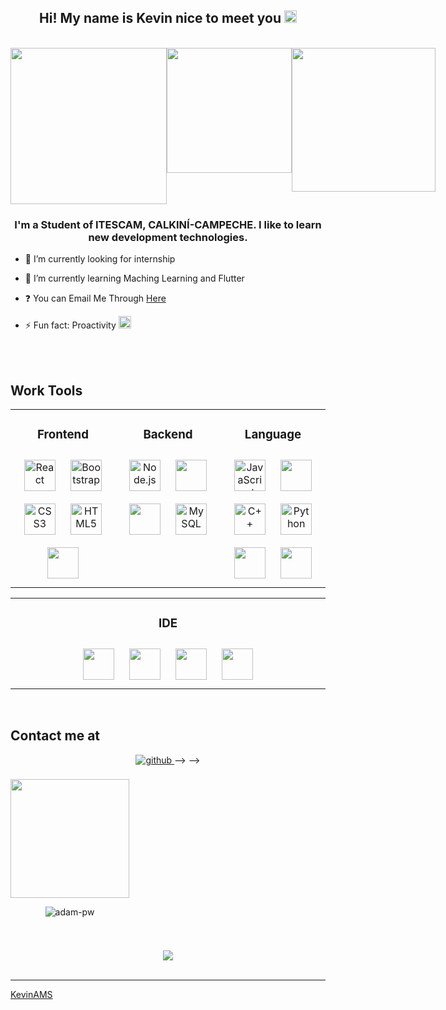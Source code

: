 ## <div align="center">Hi! My name is Kevin nice to meet you <img src="https://drive.google.com/uc?id=1M9GgIYwMaztTk64hg6fgLgAayeyxqc5Y" style="width:20px"/></div>

<br>
<div style ="display:flex;" align="center">
  <img src="https://drive.google.com/uc?id=1qcXJM0KWhgzd96PfQGl-s9z11qkfxO-4" style="width:250px"/>
  <img src="https://drive.google.com/uc?id=1mJZrOWcx-tAp0lKFwTAYdBuJmbBbjzbQ" style="height:200px"/>
  <img src="https://drive.google.com/uc?id=1Kkxy3pABvXp6TkS7u0WEkWQCzMmYSPIc" style="width:230px"/>
</div>

### <div align="center">I'm a Student of ITESCAM, CALKINÍ-CAMPECHE. I like to learn new development technologies.</div>


- 🔭 I’m currently looking for internship


- 🌱 I’m currently learning Maching Learning and Flutter


- ❓ You can Email Me Through [Here](mailto:molinasantiagoke@gmail.com)


- ⚡ Fun fact: Proactivity <img src="https://drive.google.com/uc?id=1lHlIVJOtLGswNSECQus_UYKzOmE30E2L" style="width:20px"/>


<br/>  

<br/>

## Work Tools

<table align="center">
<tr><td align="top" width="33%">
<h3 align="center">Frontend </h3>
<div align="center">  
<a href="https://reactjs.org/" target="_blank"><img style="margin: 10px" src="https://profilinator.rishav.dev/skills-assets/react-original-wordmark.svg" alt="React" height="50" /></a>  
<a href="https://getbootstrap.com/docs/3.4/javascript/" target="_blank"><img style="margin: 10px" src="https://profilinator.rishav.dev/skills-assets/bootstrap-plain.svg" alt="Bootstrap" height="50" /></a>  
<a href="https://www.w3schools.com/css/" target="_blank"><img style="margin: 10px" src="https://profilinator.rishav.dev/skills-assets/css3-original-wordmark.svg" alt="CSS3" height="50" /></a>  
<a href="https://en.wikipedia.org/wiki/HTML5" target="_blank"><img style="margin: 10px" src="https://profilinator.rishav.dev/skills-assets/html5-original-wordmark.svg" alt="HTML5" height="50" /></a>
<a href="https://www.cypress.io/" target="_blank"><img style="margin: 10px" src="https://drive.google.com/uc?id=1lkOHK0WISB_xmMRv-FDcSrxgYdk93SG5" height="50" /></a>
</div>
</td>

<td valign="top" width="33%">
<h3 align="center">Backend </h3>
<div align="center">  
<a href="https://nodejs.org/" target="_blank"><img style="margin: 10px" src="https://profilinator.rishav.dev/skills-assets/nodejs-original-wordmark.svg" alt="Node.js" height="50" /></a>  
<a href="https://www.microsoft.com/es-mx/sql-server/sql-server-downloads" target="_blank"><img style="margin: 10px" src="https://drive.google.com/uc?id=1RkfSAqEl7R0-C1SyJuz2YblpZMd-vBJ_" height="50" /></a>
 <a href="https://firebase.google.com/?hl=es" target="_blank"><img style="margin: 10px" src="https://drive.google.com/uc?id=1eZSh4AV69FktgXunAsAwAqxedPzWVH4M" height="50" /></a>  
<a href="https://www.mysql.com/" target="_blank"><img style="margin: 10px" src="https://profilinator.rishav.dev/skills-assets/mysql-original-wordmark.svg" alt="MySQL" height="50" /></a>  
</div>
</td>

<td valign="top" width="33%">
<h3 align="center">Language </h3>
<div align="center">  
<a href="https://www.javascript.com/" target="_blank"><img style="margin: 10px" src="https://profilinator.rishav.dev/skills-assets/javascript-original.svg" alt="JavaScript" height="50" /></a>  
<a href="https://www.java.com" target="_blank"><img style="margin: 10px" src="https://drive.google.com/uc?id=1KwHCqAR5AxYg_oXepQsVYFWZ3fGZTCVb"  height="50" /></a>  
<a href="https://www.cplusplus.com/" target="_blank"><img style="margin: 10px" src="https://profilinator.rishav.dev/skills-assets/cplusplus-original.svg" alt="C++" height="50" /></a>  
<a href="https://www.python.org/" target="_blank"><img style="margin: 10px" src="https://profilinator.rishav.dev/skills-assets/python-original.svg" alt="Python" height="50" /></a>
<a href="https://www.typescriptlang.org/" target="_blank"><img style="margin: 10px" src="https://drive.google.com/uc?id=1RqpoOagfXLSqhl2Zz30A5wLGyRj5fPUc" height="50" /></a>
<a href="https://www.haskell.org/" target="_blank"><img style="margin: 10px" src="https://drive.google.com/uc?id=1SnGCt-TvabP0-YJ3cJkxeB1VkKcNiwWH"  height="50" /></a>   
</div>
</td></tr>
</table>

<table align="center">
<tr><td align="top" width="33%">
<h3 align="center">IDE</h3>
<div align="center">  
<a href="https://developer.android.com/?hl=es-419" target="_blank"><img style="margin: 10px" src="https://drive.google.com/uc?id=1eRxAgV906VqAWX6SmNy9DcjPWkscPHrV" height="50" /></a>
<a href="https://netbeans.apache.org/" target="_blank"><img style="margin: 10px" src="https://drive.google.com/uc?id=1XJiW9TlOKgIS-yjzY5Dr6UjvLQ0js5Pf" height="50" /></a>  
<a href="https://code.visualstudio.com/" target="_blank"><img style="margin: 10px" src="https://drive.google.com/uc?id=1DRyIJ7csD24gBAfrsOEtuNovm_fuMVCf" height="50" /></a> 
<a href="https://www.spyder-ide.org/" target="_blank"><img style="margin: 10px" src="https://drive.google.com/uc?id=1Y5qsSepaEtuNPeijCmx533ke1Vx-4_o4" height="50" /></a>    </div>
</td></tr>
</table>
<br/>  


## Contact me at
<div align="center">
<a href="https://github.com/KevinAMS" target="_blank">
<img src=https://img.shields.io/badge/github-%2324292e.svg?&style=for-the-badge&logo=github&logoColor=white alt=github style="margin-bottom: 5px;" />
</a>
<!--<a href="https://twitter.com/" target="_blank">
<img src=https://img.shields.io/badge/twitter-%2300acee.svg?&style=for-the-badge&logo=twitter&logoColor=white alt=twitter style="margin-bottom: 5px;" />
</a>-->

  
<!--<a href="https://www.facebook.com/" target="_blank"><!--Falta agregar usuario-->-->
<!--<img src=https://img.shields.io/badge/facebook-%232E87FB.svg?&style=for-the-badge&logo=facebook&logoColor=white alt=facebook style="margin-bottom: 5px;" />
</a>  
<a href="https://linkedin.com/in/" target="_blank"> <!--Falta agregar usuario-->-->
<!--<img src=https://img.shields.io/badge/linkedin-%231E77B5.svg?&style=for-the-badge&logo=linkedin&logoColor=white alt=linkedin style="margin-bottom: 5px;" />
</a>-->
</div>  
<br/>


<div align="center" style="display:inline-block;flex-wrap:nowrap";> 
<img src="https://drive.google.com/uc?id=1Wt-an4wkMqJXlALbLFYkhXFcmrSk26cu" style="height:190px"/>

<img
src="https://github-readme-stats.vercel.app/api/top-langs?username=KevinAMS&exclude_repo=PPL_A_2022_10,PBP_Mini_Project&show_icons=true&locale=en&bg_color=0d1117&text_color=ffffff&layout=compact"
alt="adam-pw"
bg_color=#808080/>

</div>


#
<!--<div align="center"><img src="https://spotify-github-profile.vercel.app/api/view?uid=31oqw4q4lmris3kpeqeyi4ojxnkm&cover_image=true&theme=default&show_offline=false&background_color=121212" /></div>  
<br/>-->  

<div align="center">
<img src="https://komarev.com/ghpvc/?username=KevinAMS&&style=flat-square" align="center" />
</div>   

<br />

------

[KevinAMS](https://github.com/KevinAMS)

